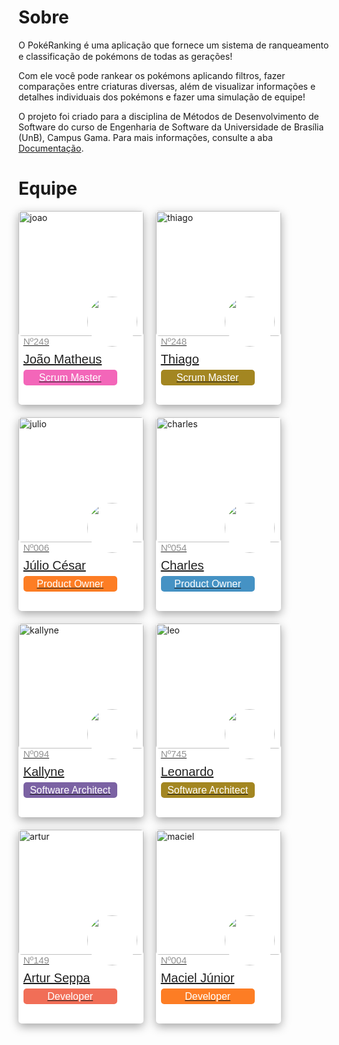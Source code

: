 # Sobre

O PokéRanking é uma aplicação que fornece um sistema de ranqueamento e classificação de pokémons de todas as gerações! <img src="https://thumbs.gfycat.com/SharpBriefAsianlion.webp" width="20" height="15" />

Com ele você pode rankear os pokémons aplicando filtros, fazer comparações entre criaturas diversas, além de visualizar informações e detalhes individuais dos pokémons e fazer uma simulação de equipe!

O projeto foi criado para a disciplina de Métodos de Desenvolvimento de Software do curso de Engenharia de Software da Universidade de Brasília (UnB), Campus Gama. Para mais informações, consulte a aba [Documentação](Documentação/Termo-de-Abertura.md).

# Equipe

<style>
   @font-face {
        font-family: 'Flexo Bold';
        src: url(fonts/Flexo-Bold.ttf);
    }

    @font-face {
        font-family: 'Flexo Demi';
        src: url(fonts/Flexo-Demi.ttf);
    }

    @font-face {
        font-family: 'Flexo Medium';
        src: url(fonts/Flexo-Medium.ttf);
    }

    .team {
        margin: 0;
        padding: 0;
        display: flex;
        flex-wrap: wrap;
        gap: 20px;
    }

    .card {
        margin: 0;
        padding: 0;
        width: 200px;
        height: 310px;
        border-radius: 5px;
        box-shadow: rgba(0, 0, 0, 0.35) 0px 5px 15px;
        background-color: white;
    }

    .card-joao:hover {
        box-shadow: #f366b9 0px 5px 15px;
    }

    .card-thiago-leo:hover {
        box-shadow: #a38621 0px 5px 15px;
    }

    .card-julio-maciel:hover {
        box-shadow: #FD7D24 0px 5px 15px;
    }
    .card-charles:hover {
        box-shadow: #4592C4 0px 5px 15px;
    }

    .card-kallyne:hover {
        box-shadow: #7B62A3 0px 5px 15px;
    }

    .card-artur:hover {
        box-shadow: #f16e57 0px 5px 15px;
    }

    .pic {
        margin: 0;
        padding: 0;
        width: 200px;
        height: 200px;
        border-radius: 5px;
    }

    .num {
        margin: 0;
        padding: 0;
        font-size: 15px;
        margin-left: 7.67px;
        font-family: 'Flexo Bold', Arial, sans-serif;
        color: #919191;
    }
    
    .name {
        margin: 0;
        padding: 0;
        font-size: 20px;
        margin-left: 7.67px;
        margin-top: 9.2px;
        margin-bottom: 5px;
        font-family: 'Flexo Demi', Arial, sans-serif;
        color: #212121;
    }
    
    .role {
        margin: 0;
        padding: 0;
        width: 150px;
        border-radius: 5px;
        height: 25px;
        line-height: 25px;
        text-align: center;
        margin-left: 7.67px;
        font-family: 'Flexo Medium', Arial, sans-serif;
        font-size: 16px;
    }

    .poke-container {
        margin-top: -142px;
        margin-left: 55%;
    }

    .pokemon {
        width: 80px;
        height: 80px;
        background-color: white; 
        border-radius: 50%;
    }

    .joao {
        background-color: #f366b9;
        color: white;
    }

    .thiago-leo {
        background-color: #a38621;
        color: white;
    }

    .julio-maciel {
        background-color: #FD7D24;
        color: white;
    }

    .charles {
        background-color: #4592C4;
        color: white;
    }

    .kallyne {
        background-color: #7B62A3;
        color: white;
    }

    .artur {
        background-color: #f16e57;
        color: white;
    }   
</style>

<div class="team">
    <a href="https://github.com/JoaoSchmitz">
        <div class="card card-joao">
            <img src="https://avatars.githubusercontent.com/u/79875786?v=4" alt="joao" class="pic">
            <p class="num">Nº249 </p>
            <p class="name">João Matheus</p>
            <p class="role joao">Scrum Master</p>
            <div class="poke-container"><img src="https://assets.pokemon.com/assets/cms2/img/pokedex/detail/249.png" alt="" class="pokemon"></div>
        </div>
    </a>
    <a href="https://github.com/Thiago-Cerq">
        <div class="card card-thiago-leo">
            <img src="https://avatars.githubusercontent.com/u/65683663?v=4" alt="thiago" class="pic">
            <p class="num">Nº248 </p>
            <p class="name">Thiago</p>
            <p class="role thiago-leo">Scrum Master</p>
            <div class="poke-container"><img src="https://assets.pokemon.com/assets/cms2/img/pokedex/detail/248.png" alt="" class="pokemon"></div>
        </div>
    </a>
    <a href="https://github.com/Julio-eng">
        <div class="card card-julio-maciel">
            <img src="https://avatars.githubusercontent.com/u/78378116?v=4" alt="julio" class="pic">
            <p class="num">Nº006 </p>
            <p class="name">Júlio César</p>
            <p class="role julio-maciel">Product Owner</p>
            <div class="poke-container"><img src="https://assets.pokemon.com/assets/cms2/img/pokedex/full/006.png" alt="" class="pokemon"></div>
        </div>
    </a>
    <a href="https://github.com/charles-serafim">
        <div class="card card-charles">
            <img src="https://avatars.githubusercontent.com/u/75335915?v=4" alt="charles" class="pic">
            <p class="num">Nº054 </p>
            <p class="name">Charles</p>
            <p class="role charles">Product Owner</p>
            <div class="poke-container"><img src="https://assets.pokemon.com/assets/cms2/img/pokedex/detail/054.png" alt="" class="pokemon"></div>
        </div>
    </a>
    <a href="https://github.com/kazpmcd">
        <div class="card card-kallyne">
            <img src="https://avatars.githubusercontent.com/u/71143609?v=4" alt="kallyne" class="pic">
            <p class="num">Nº094 </p>
            <p class="name">Kallyne</p>
            <p class="role kallyne">Software Architect</p>
            <div class="poke-container"><img src="https://assets.pokemon.com/assets/cms2/img/pokedex/detail/094.png" alt="" class="pokemon"></div>
        </div>
    </a>
    <a href="https://github.com/Leonardo0o0">
        <div class="card card-thiago-leo">
            <img src="https://avatars.githubusercontent.com/u/82467659?v=4" alt="leo" class="pic">
            <p class="num">Nº745 </p>
            <p class="name">Leonardo</p>
            <p class="role thiago-leo">Software Architect</p>
            <div class="poke-container"><img src="https://assets.pokemon.com/assets/cms2/img/pokedex/detail/745.png" alt="" class="pokemon"></div>
        </div>
    </a>
    <a href="https://github.com/artur-seppa">
        <div class="card card-artur">
            <img src="https://avatars.githubusercontent.com/u/82611794?v=4" alt="artur" class="pic">
            <p class="num">Nº149 </p>
            <p class="name">Artur Seppa</p>
            <p class="role artur">Developer</p>
            <div class="poke-container"><img src="https://assets.pokemon.com/assets/cms2/img/pokedex/detail/149.png" alt="" class="pokemon"></div>
        </div>
    </a>
    <a href="https://github.com/macieljuniormax">
        <div class="card card-julio-maciel">
            <img src="https://avatars.githubusercontent.com/u/66387901?v=4" alt="maciel" class="pic">
            <p class="num">Nº004 </p>
            <p class="name">Maciel Júnior</p>
            <p class="role julio-maciel">Developer</p>
            <div class="poke-container"><img src="https://assets.pokemon.com/assets/cms2/img/pokedex/detail/004.png" alt="" class="pokemon"></div>
        </div>
    </a>
</div>

